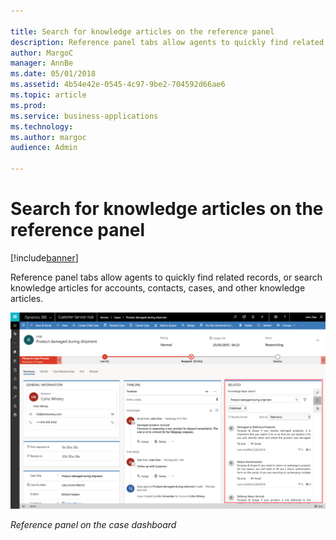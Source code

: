 ```yaml
---

title: Search for knowledge articles on the reference panel
description: Reference panel tabs allow agents to quickly find related records, or search knowledge articles for accounts, contacts, cases, and other knowledge articles.
author: MargoC
manager: AnnBe
ms.date: 05/01/2018
ms.assetid: 4b54e42e-0545-4c97-9be2-704592d66ae6
ms.topic: article
ms.prod: 
ms.service: business-applications
ms.technology: 
ms.author: margoc
audience: Admin

---
```

#  Search for knowledge articles on the reference panel


[!include[banner](../../includes/banner.md)]

Reference panel tabs allow agents to quickly find related records, or search
knowledge articles for accounts, contacts, cases, and other knowledge articles.

![A screenshot of the reference panel on the case dashboard](media/search-knowledge-articles-on-reference-panel-1.png "A screenshot of the reference panel on the case dashboard")
<!-- picture -->


*Reference panel on the case dashboard*


